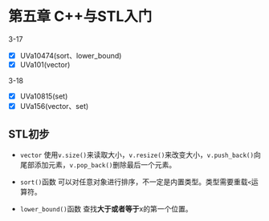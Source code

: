 # 第五章 C++与STL入门

3-17
- [x] UVa10474(sort、lower_bound)
- [x] UVa101(vector)

3-18
- [x] UVa10815(set)
- [x] UVa156(vector、set)

## STL初步

- `vector`
  使用`v.size()`来读取大小，`v.resize()`来改变大小，`v.push_back()`向尾部添加元素，`v.pop_back()`删除最后一个元素。

- `sort()`函数
  可以对任意对象进行排序，不一定是内置类型。类型需要重载`<`运算符。

- `lower_bound()`函数
  查找**大于或者等于**x的第一个位置。
